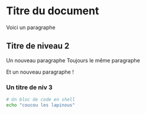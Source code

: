 # Titre du document

Voici un paragraphe

## Titre de niveau 2

Un nouveau paragraphe
Toujours le même paragraphe

Et un nouveau paragraphe !

### Un titre de niv 3

```sh
# Un bloc de code en shell
echo "coucou les lapinous"
```